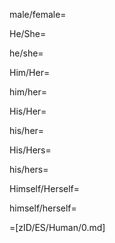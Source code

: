male/female=

He/She=

he/she=

Him/Her=

him/her=

His/Her=

his/her=

His/Hers=

his/hers=

Himself/Herself=

himself/herself=

=[zID/ES/Human/0.md]